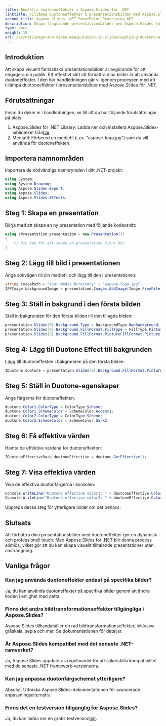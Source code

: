 ```yaml
---
title: Bemästra duotoneeffekter i Aspose.Slides för .NET
linktitle: Tillämpa duotoneeffekter i presentationsbilder med Aspose.Slides
second_title: Aspose.Slides .NET PowerPoint Processing API
description: Skapa fängslande presentationsbilder med Aspose.Slides för .NET. Lär dig att applicera duotoneffekter steg för steg. Lyft dina presentationer nu!
type: docs
weight: 18
url: /sv/net/image-and-video-manipulation-in-slides/applying-duotone-effects/
---
```

## Introduktion
Att skapa visuellt fantastiska presentationsbilder är avgörande för att engagera din publik. Ett effektivt sätt att förbättra dina bilder är att använda duotoneffekter. I den här handledningen går vi igenom processen med att tillämpa duotoneeffekter i presentationsbilder med Aspose.Slides för .NET.
## Förutsättningar
Innan du dyker in i handledningen, se till att du har följande förutsättningar på plats:
1.  Aspose.Slides för .NET Library: Ladda ner och installera Aspose.Slides-biblioteket från[här](https://releases.aspose.com/slides/net/).
2. Mediafil: Förbered en mediefil (t.ex. "aspose-logo.jpg") som du vill använda för duotoneffekten.
## Importera namnområden
Importera de nödvändiga namnrymden i ditt .NET-projekt:
```csharp
using System;
using System.Drawing;
using Aspose.Slides.Export;
using Aspose.Slides;
using Aspose.Slides.Effects;
```
## Steg 1: Skapa en presentation
Börja med att skapa en ny presentation med följande kodavsnitt:
```csharp
using (Presentation presentation = new Presentation())
{
    // Din kod för att skapa en presentation finns här
}
```
## Steg 2: Lägg till bild i presentationen
Ange sökvägen till din mediefil och lägg till den i presentationen:
```csharp
string imagePath = "Your Media Directory" + "aspose-logo.jpg";
IPPImage backgroundImage = presentation.Images.AddImage(Image.FromFile(imagePath));
```
## Steg 3: Ställ in bakgrund i den första bilden
Ställ in bakgrunden för den första bilden till den tillagda bilden:
```csharp
presentation.Slides[0].Background.Type = BackgroundType.OwnBackground;
presentation.Slides[0].Background.FillFormat.FillType = FillType.Picture;
presentation.Slides[0].Background.FillFormat.PictureFillFormat.Picture.Image = backgroundImage;
```
## Steg 4: Lägg till Duotone Effect till bakgrunden
Lägg till duotoneffekten i bakgrunden på den första bilden:
```csharp
IDuotone duotone = presentation.Slides[0].Background.FillFormat.PictureFillFormat.Picture.ImageTransform.AddDuotoneEffect();
```
## Steg 5: Ställ in Duotone-egenskaper
Ange färgerna för duotoneffekten:
```csharp
duotone.Color1.ColorType = ColorType.Scheme;
duotone.Color1.SchemeColor = SchemeColor.Accent1;
duotone.Color2.ColorType = ColorType.Scheme;
duotone.Color2.SchemeColor = SchemeColor.Dark2;
```
## Steg 6: Få effektiva värden
Hämta de effektiva värdena för duotoneffekten:
```csharp
IDuotoneEffectiveData duotoneEffective = duotone.GetEffective();
```
## Steg 7: Visa effektiva värden
Visa de effektiva duotonfärgerna i konsolen:
```csharp
Console.WriteLine("Duotone effective color1: " + duotoneEffective.Color1);
Console.WriteLine("Duotone effective color2: " + duotoneEffective.Color2);
```
Upprepa dessa steg för ytterligare bilder om det behövs.
## Slutsats
Att förbättra dina presentationsbilder med duotoneffekter ger en dynamisk och professionell touch. Med Aspose.Slides för .NET blir denna process sömlös, vilket gör att du kan skapa visuellt tilltalande presentationer utan ansträngning.
## Vanliga frågor
### Kan jag använda duotoneffekter endast på specifika bilder?
Ja, du kan använda duotoneffekter på specifika bilder genom att ändra koden i enlighet med detta.
### Finns det andra bildtransformationseffekter tillgängliga i Aspose.Slides?
Aspose.Slides tillhandahåller en rad bildtransformationseffekter, inklusive gråskala, sepia och mer. Se dokumentationen för detaljer.
### Är Aspose.Slides kompatibel med det senaste .NET-ramverket?
Ja, Aspose.Slides uppdateras regelbundet för att säkerställa kompatibilitet med de senaste .NET framework-versionerna.
### Kan jag anpassa duotonfärgschemat ytterligare?
Absolut. Utforska Aspose.Slides-dokumentationen för avancerade anpassningsalternativ.
### Finns det en testversion tillgänglig för Aspose.Slides?
 Ja, du kan ladda ner en gratis testversion[här](https://releases.aspose.com/).